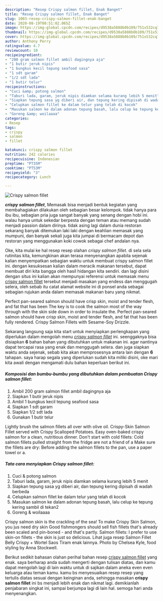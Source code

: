 ```yaml
---
description: "Resep Crispy salmon fillet, Enak Banget"
title: "Resep Crispy salmon fillet, Enak Banget"
slug: 1003-resep-crispy-salmon-fillet-enak-banget
date: 2020-08-19T00:51:02.065Z
image: https://img-global.cpcdn.com/recipes/d9538a5888b0b109/751x532cq70/crispy-salmon-fillet-foto-resep-utama.jpg
thumbnail: https://img-global.cpcdn.com/recipes/d9538a5888b0b109/751x532cq70/crispy-salmon-fillet-foto-resep-utama.jpg
cover: https://img-global.cpcdn.com/recipes/d9538a5888b0b109/751x532cq70/crispy-salmon-fillet-foto-resep-utama.jpg
author: Anthony Perry
ratingvalue: 4.7
reviewcount: 10
recipeingredient:
- "200 gram salmon fillet ambil dagingnya aja"
- "1 butir jeruk nipis"
- "1 bungkus kecil tepung seafood sasa"
- "1 sdt garam"
- "1/2 sdt lada"
- "1 butir telur"
recipeinstructions:
- "Cuci &amp; potong salmon"
- "Taburi lada, garam, jeruk nipis diamkan selama kurang lebih 5 menit"
- "Siapkan tepung sasa yg diberi air, dan tepung kering dipisah di wadah berbeda"
- "Celupkan salmon fillet ke dalam telur yang telah di kocok"
- "Masukan salmon ke dalam adonan tepung basah, lalu celup ke tepung kering sambil di tekan2"
- "Goreng &amp; woilaaaa"
categories:
- Resep
tags:
- crispy
- salmon
- fillet

katakunci: crispy salmon fillet 
nutrition: 242 calories
recipecuisine: Indonesian
preptime: "PT35M"
cooktime: "PT53M"
recipeyield: "3"
recipecategory: Lunch

---
```



![Crispy salmon fillet](https://img-global.cpcdn.com/recipes/d9538a5888b0b109/751x532cq70/crispy-salmon-fillet-foto-resep-utama.jpg)

<b><i>crispy salmon fillet</i></b>, Memasak bisa menjadi bentuk kegiatan yang membahagiakan dilakukan oleh sebagian besar kelompok. tidak hanya para ibu ibu, sebagian pria juga sangat banyak yang senang dengan hobi ini. walau hanya untuk sekedar berpesta dengan teman atau memang sudah menjadi passion dalam dirinya. tidak asing lagi dalam dunia restoran sekarang banyak ditemukan laki laki dengan keahlian memasak yang mumpuni, dan banyak sekali juga kita jumpai di bermacam depot dan restoran yang menggunakan koki cowok sebagai chef andalan nya.

Oke, kita mulai ke hal resep resep olahan <i>crispy salmon fillet</i>. di sela sela rutinitas kita, kemungkinan akan terasa menyenangkan apabila sejenak kalian menyempatkan sebagian waktu untuk membuat crispy salmon fillet ini. dengan kesuksesan kalian dalam meracik makanan tersebut, dapat membuat diri kita bangga oleh hasil hidangan kita sendiri. dan lagi disini dengan situs ini kalian akan mempunyai referensi untuk memasak menu <u>crispy salmon fillet</u> tersebut menjadi masakan yang endess dan menggugah selera, oleh sebab itu catat alamat website ini di ponsel anda sebagai sebagian rujukan anda dalam memasak makanan baru yang nikmat.

Perfect pan-seared salmon should have crisp skin, moist and tender flesh, and fat that has been The key is to cook the salmon most of the way through with the skin side down in order to insulate the. Perfect pan-seared salmon should have crisp skin, moist and tender flesh, and fat that has been fully rendered. Crispy Salmon Fillets with Sesame-Soy Drizzle.


Sekarang langsung saja kita start untuk menyiapkan perlengkapan yang diperlukan dalam mengolah menu <u><i>crispy salmon fillet</i></u> ini. seenggaknya bisa disiapkan <b>6</b> bahan bahan yang dibutuhkan untuk makanan ini. agar nantinya dapat tercapai rasa yang enak dan menggugah selera. dan juga siapkan waktu anda sejenak, sebab kita akan memprosesnya antara lain dengan <b>6</b> tahapan. saya harap segala yang diperlukan sudah kita miliki disini, oke mari kita awali dengan mengamati dulu bahan keperluan berikut ini.

<!--inarticleads1-->

##### Komposisi dan bumbu-bumbu yang dibutuhkan dalam pembuatan Crispy salmon fillet:

1. Ambil 200 gram salmon fillet ambil dagingnya aja
1. Siapkan 1 butir jeruk nipis
1. Ambil 1 bungkus kecil tepung seafood sasa
1. Siapkan 1 sdt garam
1. Siapkan 1/2 sdt lada
1. Gunakan 1 butir telur


Lightly brush the salmon fillets all over with olive oil. Crispy-Skin Salmon Fillet served with Crispy Scalloped Potatoes. Easy oven-baked crispy salmon for a clean, nutritious dinner. Don&#39;t start with cold fillets: Cold salmon fillets pulled straight from the fridge are not a friend of a Make sure the fillets are dry: Before adding the salmon fillets to the pan, use a paper towel or a. 

<!--inarticleads2-->

##### Tata cara menyiapkan Crispy salmon fillet:

1. Cuci &amp; potong salmon
1. Taburi lada, garam, jeruk nipis diamkan selama kurang lebih 5 menit
1. Siapkan tepung sasa yg diberi air, dan tepung kering dipisah di wadah berbeda
1. Celupkan salmon fillet ke dalam telur yang telah di kocok
1. Masukan salmon ke dalam adonan tepung basah, lalu celup ke tepung kering sambil di tekan2
1. Goreng &amp; woilaaaa


Crispy salmon skin is the crackling of the sea! To make Crispy Skin Salmon, you jus need dry skin Good fishmongers should sell fish fillets that&#39;s already been scaled and pin-boned - and that&#39;s partly. Salmon fillets: I prefer to use skin-on fillets - the skin is just so delicious. Lihat juga resep Salmon Fillet Belly Crispy + Wortel Saos Tiram enak lainnya. Photo by Chelsea Kyle, food styling by Anna Stockwell. 

Berikut sedikit bahasan olahan perihal bahan resep <u>crispy salmon fillet</u> yang enak. saya berharap anda sudah mengerti dengan tulisan diatas, dan kamu dapat mengolah lagi di lain waktu untuk di sajikan dalam aneka even even keluarga atau teman kamu. kamu bs menyesuaikan resep resep yang tertulis diatas sesuai dengan keinginan anda, sehingga masakan <b>crispy salmon fillet</b> ini bs menjadi lebih enak dan nikmat lagi. demikianlah penjabaran singkat ini, sampai berjumpa lagi di lain hal. semoga hari anda menyenangkan.
